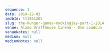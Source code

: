 ```yaml
---
sequence: 1
date: 2014-12-03
imdbId: tt1951265
slug: the-hunger-games-mockingjay-part-1-2014
venue: Alamo Drafthouse Cinema - One Loudoun
venueNotes: null
medium: null
mediumNotes: null
---
```


